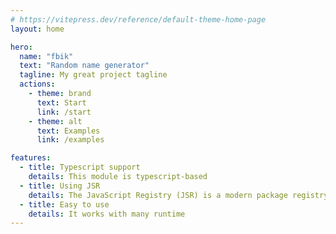 ```yaml
---
# https://vitepress.dev/reference/default-theme-home-page
layout: home

hero:
  name: "fbik"
  text: "Random name generator"
  tagline: My great project tagline
  actions:
    - theme: brand
      text: Start
      link: /start
    - theme: alt
      text: Examples
      link: /examples

features:
  - title: Typescript support
    details: This module is typescript-based 
  - title: Using JSR
    details: The JavaScript Registry (JSR) is a modern package registry for JavaScript and TypeScript.
  - title: Easy to use
    details: It works with many runtime
---
```


